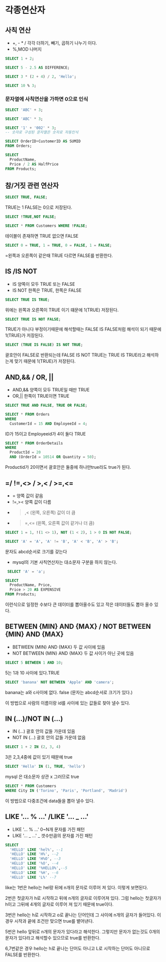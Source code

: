 # 각종연산자
## 사칙 연산
 * +, - * /  각각 더하기, 빼기, 곱하기 나누기 이다.
 * %,MOD	나머지

```sql
SELECT 1 + 2;
```
```sql
SELECT 5 - 2.5 AS DIFFERENCE;
```
```sql
SELECT 3 * (2 + 4) / 2, 'Hello';
```
```sql
SELECT 10 % 3;
```
 
### 문자열에 사칙연산을 가하면 0으로 인식
```sql
SELECT 'ABC' + 3;
```
```sql
SELECT 'ABC' * 3;
```
```sql
SELECT '1' + '002' * 3;
-- 숫자로 구성된 문자열은 숫자로 자동인식
```
```SQL
SELECT OrderID+CustomerID AS SUMID
FROM Orders;
```
```SQL
SELECT
  ProductName,
  Price / 2 AS HalfPrice
FROM Products;
```

## 참/거짓 관련 연산자
```SQL
SELECT TRUE, FALSE;
```
TRUE는 1 FALSE는 0으로 저장된다.

```SQL
SELECT !TRUE,NOT FALSE;
```
 ```SQL
SELECT * FROM Customers WHERE !FALSE;
```
테이블이 존재하면 TRUE 없으면 FALSE
```sql
SELECT 0 = TRUE, 1 = TRUE, 0 = FALSE, 1 = FALSE;
```
=왼쪽과 오른쪽이 같은때 TRUE 다르면 FALSE를 반환한다.


## IS /IS NOT
* IS 양쪽이 모두 TRUE 또는 FALSE
* IS NOT 한쪽은 TRUE, 한쪽은 FALSE

```SQL
SELECT TRUE IS TRUE;
```
위에는 왼쪽과 오른쪽이 TRUE 이기 떄문에 1(TRUE) 저장된다.
```SQL
SELECT TRUE IS NOT FALSE;
```
TRUE가 아니다 부정이기때문에 해석할때는 FALSE IS FALSE처럼 해석이 되기 때문에 1(TRUE)가 저장된다.

```SQL
SELECT (TRUE IS FALSE) IS NOT TRUE;
```
괄호안이 FALSE로 반환되는데 FALSE IS NOT TRUE는 TRUE IS TRUE라고 해석하는게 맞기 때문에 1(TRUE)가 저장된다.

## AND,&& / OR, ||
* AND,&& 양쪽이 모두 TRUE일 때만 TRUE
* OR,|| 한쪽이 TRUE이면 TRUE

```SQL
SELECT TRUE AND FALSE, TRUE OR FALSE;
```

```SQL
SELECT * FROM Orders
WHERE
  CustomerId = 15 AND EmployeeId = 4;
```
ID가 15이고 Employeeid가 4이 둘다 TRUE

```SQL
SELECT * FROM OrderDetails
WHERE
  ProductId = 20
  AND (OrderId = 10514 OR Quantity = 50);
```
Productid가 20이면서 괄호안은 둘중에 하나만true라도 true가 된다.


## =/ !=,<> / >,< / >=,<=
* = 양쪽 값이 같음
* !=,>< 양쪽 값이 다름
* >,< (왼쪽, 오른쪽) 값이 더 큼
* >=,<= (왼쪽, 오른쪽 값이 같거나 더 큼)

```sql
SELECT 1 = 1, !(1 <> 1), NOT (1 < 2), 1 > 0 IS NOT FALSE;
```

```sql
SELECT 'A' = 'A', 'A' != 'B', 'A' < 'B', 'A' > 'B';
```
문자도 abcd순서로 크기를 갖는다
* mysql의 기본 사칙연산자는 대소문자 구분을 하지 않는다.

```sql
 SELECT 'A' = 'a';
```

```sql
SELECT
  ProductName, Price,
  Price > 20 AS EXPENSIVE 
FROM Products;
```
이런식으로 일정한 수보다 큰 데이터를 뽑아올수도 있고 작은 데이터들도 뽑아 올수 있다.


## BETWEEN {MIN} AND {MAX} / NOT BETWEEN {MIN} AND {MAX}
* BETWEEN {MIN} AND {MAX} 두 값 사이에 있음
* NOT BETWEEN {MIN} AND {MAX} 두 값 사이가 아닌 곳에 있음

```SQL
SELECT 5 BETWEEN 1 AND 10;
```
5는 1과 10 사이에 있다.TRUE
```SQL
SELECT 'banana' NOT BETWEEN 'Apple' AND 'camera';
```
banana는 a와 c사이에 없다. false (문자는 abcd순서로 크기가 있다.)


이 방법으로 사람의 이름이랑 id를 사이에 있는 값들로 찾아 낼수 있다.

## IN (...)/NOT IN (...)	
 * IN (...) 괄호 안의 값들 가운데 있음
 * NOT IN (...) 괄호 안의 값들 가운데 없음

```sql
SELECT 1 + 2 IN (2, 3, 4) 
```
3은 2,3,4중에 값이 있기 때문에 true

```sql
SELECT 'Hello' IN (1, TRUE, 'hello') 
```
mysql 은 대소문자 상관 x 그러므로 true

```sql
SELECT * FROM Customers
WHERE City IN ('Torino', 'Paris', 'Portland', 'Madrid') 
```
이 방법으로 다중조건에 data들을 뽑아 낼수 있다.

## LIKE '... % ...' /LIKE '... _ ...'
* LIKE '... % ...' 0~N개 문자를 가진 패턴
* LIKE '... _ ...' _ 갯수만큼의 문자를 가진 패턴

```sql
SELECT
  'HELLO' LIKE 'hel%', --1
  'HELLO' LIKE 'H%', --2
  'HELLO' LIKE 'H%O', --3
  'HELLO' LIKE '%O', --4
  'HELLO' LIKE '%HELLO%',--5
  'HELLO' LIKE '%H', --6
  'HELLO' LIKE 'L%' --7
```
  
like는 1번은 hello는 hel랑 뒤에 n개의 문자로 이루어 져 있다. 이렇게 보면된다.


2번은 첫글자가 h로 시작하고 뒤에 n개의 글자로 이루어져 있다. 그럼 hello는 첫글자가 h이고 그뒤에 4개의 글자로 이루어 져 있기 때문에 true이다.


3번은 hello는 h로 시작하고 o로 끝나는 단어인데 그 사이에 n개의 글자가 들어있다. 이 경우 시작과 끝에 조건만 맞으면 true를 뱉어낸다.


5번은 hello 앞뒤로 n개의 문자가 있다라고 해석한다. 그렇지만 문자가 없는것도 0개의 문자가 있다라고 해석할수 있으므로 true를 반환한다.


6,7번같은 경우 hello는 h로 끝나는 단어도 아니고 L로 시작하는 단어도 아니므로 FALSE를 반환한다.

